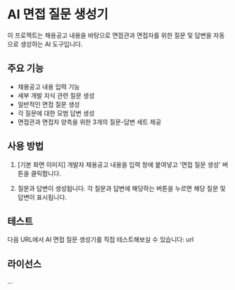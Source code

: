 # AI 면접 질문 생성기

이 프로젝트는 채용공고 내용을 바탕으로 면접관과 면접자를 위한 질문 및 답변을 자동으로 생성하는 AI 도구입니다.

## 주요 기능

- 채용공고 내용 입력 기능
- 세부 개발 지식 관련 질문 생성
- 일반적인 면접 질문 생성
- 각 질문에 대한 모범 답변 생성
- 면접관과 면접자 양측을 위한 3개의 질문-답변 세트 제공

## 사용 방법

1. [기본 화면 이미지]
   개발자 채용공고 내용을 입력 창에 붙여넣고 '면접 질문 생성' 버튼을 클릭합니다.

2. 질문과 답변이 생성됩니다. 각 질문과 답변에 해당하는 버튼을 누르면 해당 질문 및 답변이 표시됩니다.

## 테스트

다음 URL에서 AI 면접 질문 생성기를 직접 테스트해보실 수 있습니다: url

## 라이선스

...